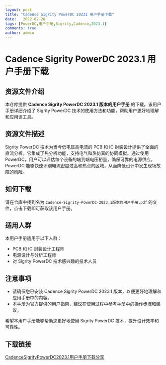 ```yaml
---
layout: post
title: "Cadence Sigrity PowerDC 20231 用户手册下载"
date:   2022-02-28
tags: [PowerDC,用户手册,Sigrity,Cadence,2023.1]
comments: true
author: admin
---
```

# Cadence Sigrity PowerDC 2023.1 用户手册下载

## 资源文件介绍

本仓库提供 **Cadence Sigrity PowerDC 2023.1 版本的用户手册** 的下载。该用户手册详细介绍了 Sigrity PowerDC 技术的使用方法和功能，帮助用户更好地理解和应用该工具。

## 资源文件描述

Sigrity PowerDC 技术为当今低电压高电流的 PCB 和 IC 封装设计提供了全面的直流分析。它集成了热分析功能，支持电气和热仿真的协同模拟。通过使用 PowerDC，用户可以评估每个设备的端到端电压裕量，确保可靠的电源供应。PowerDC 能够快速识别电流密度过高和热点的区域，从而降低设计中发生现场故障的风险。

## 如何下载

请在仓库中找到名为 `Cadence-Sigrity-PowerDC-2023.1版本的用户手册.pdf` 的文件，点击下载即可获取该用户手册。

## 适用人群

本用户手册适用于以下人群：

- PCB 和 IC 封装设计工程师
- 电源设计与分析工程师
- 对 Sigrity PowerDC 技术感兴趣的技术人员

## 注意事项

- 请确保您已安装 Cadence Sigrity PowerDC 2023.1 版本，以便更好地理解和应用手册中的内容。
- 本手册为官方提供的用户指南，建议在使用过程中参考手册中的操作步骤和建议。

希望本用户手册能够帮助您更好地使用 Sigrity PowerDC 技术，提升设计效率和可靠性。

## 下载链接

[CadenceSigrityPowerDC2023.1用户手册下载分享](https://pan.quark.cn/s/e3b344462462)